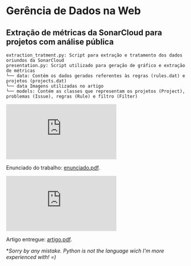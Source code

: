 # Gerência de Dados na Web
## Extração de métricas da SonarCloud para projetos com análise pública

```
extraction_tratment.py: Script para extração e tratamento dos dados oriundos da SonarCloud
presentation.py: Script utilizado para geração de gráfico e extração de métricas
└── data: Contém os dados gerados referentes às regras (rules.dat) e projetos (projects.dat)
└── data Imagens utilizadas no artigo
└── models: Contém as classes que representam os projetos (Project), problemas (Issue), regras (Rule) e filtro (Filter)
```  

<object data="https://github.com/viniciusamaraal/gdw-final/blob/main/article/enunciado.pdf" type="application/pdf" width="700px" height="700px">
    <embed src="https://github.com/viniciusamaraal/gdw-final/blob/main/article/enunciado.pdf">
        <p>Enunciado do trabalho: <a href="https://github.com/viniciusamaraal/gdw-final/blob/main/article/enunciado.pdf">enunciado.pdf</a>.</p>
    </embed>
</object>

<object data="https://github.com/viniciusamaraal/gdw-final/blob/main/article/artigo.pdf" type="application/pdf" width="700px" height="700px">
    <embed src="https://github.com/viniciusamaraal/gdw-final/blob/main/article/artigo.pdf">
        <p>Artigo entregue: <a href="https://github.com/viniciusamaraal/gdw-final/blob/main/article/artigo.pdf">artigo.pdf</a>.</p>
    </embed>
</object>

**Sorry by any mistake. Python is not the language wich I'm more experienced with! =)*
